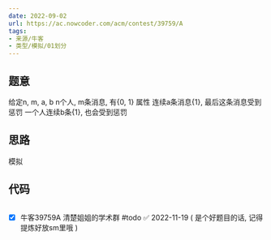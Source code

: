 ```yaml
---
date: 2022-09-02
url: https://ac.nowcoder.com/acm/contest/39759/A
tags: 
- 来源/牛客
- 类型/模拟/01划分
---
```



## 题意

给定n, m, a, b
n个人, m条消息, 有{0, 1} 属性
连续a条消息{1}, 最后这条消息受到惩罚
一个人连续b条{1}, 也会受到惩罚


## 思路

模拟


## 代码
```cpp

```

- [x] 牛客39759A 清楚姐姐的学术群 #todo ✅ 2022-11-19
( 是个好题目的话, 记得提炼好放sm里哦 )